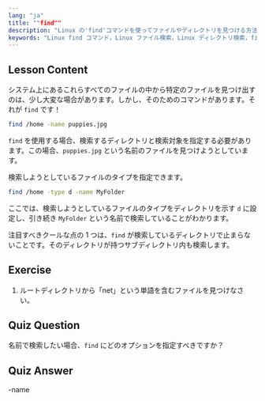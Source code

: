 ```yaml
---
lang: "ja"
title: ""find""
description: "Linux の'find'コマンドを使ってファイルやディレクトリを見つける方法を学びましょう。基本的な検索オプションを発見し、Linux のファイル管理スキルを向上させましょう。"
keywords: "Linux find コマンド，Linux ファイル検索，Linux ディレクトリ検索，find コマンド チュートリアル，Linux ファイル管理，Linux 初心者，Linux ガイド"
---
```


## Lesson Content

システム上にあるこれらすべてのファイルの中から特定のファイルを見つけ出すのは、少し大変な場合があります。しかし、そのためのコマンドがあります。それが `find` です！

```bash
find /home -name puppies.jpg
```

`find` を使用する場合、検索するディレクトリと検索対象を指定する必要があります。この場合、`puppies.jpg` という名前のファイルを見つけようとしています。

検索しようとしているファイルのタイプを指定できます。

```bash
find /home -type d -name MyFolder
```

ここでは、検索しようとしているファイルのタイプをディレクトリを示す `d` に設定し、引き続き `MyFolder` という名前で検索していることがわかります。

注目すべきクールな点の 1 つは、`find` が検索しているディレクトリで止まらないことです。そのディレクトリが持つサブディレクトリ内も検索します。

## Exercise

1. ルートディレクトリから「net」という単語を含むファイルを見つけなさい。

## Quiz Question

名前で検索したい場合、`find` にどのオプションを指定すべきですか？

## Quiz Answer

-name

